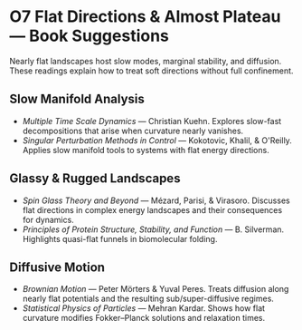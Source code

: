# O7 Flat Directions & Almost Plateau — Book Suggestions

Nearly flat landscapes host slow modes, marginal stability, and diffusion. These readings explain how to treat soft directions without full confinement.

## Slow Manifold Analysis
- *Multiple Time Scale Dynamics* — Christian Kuehn. Explores slow-fast decompositions that arise when curvature nearly vanishes.
- *Singular Perturbation Methods in Control* — Kokotovic, Khalil, & O'Reilly. Applies slow manifold tools to systems with flat energy directions.

## Glassy & Rugged Landscapes
- *Spin Glass Theory and Beyond* — Mézard, Parisi, & Virasoro. Discusses flat directions in complex energy landscapes and their consequences for dynamics.
- *Principles of Protein Structure, Stability, and Function* — B. Silverman. Highlights quasi-flat funnels in biomolecular folding.

## Diffusive Motion
- *Brownian Motion* — Peter Mörters & Yuval Peres. Treats diffusion along nearly flat potentials and the resulting sub/super-diffusive regimes.
- *Statistical Physics of Particles* — Mehran Kardar. Shows how flat curvature modifies Fokker–Planck solutions and relaxation times.

